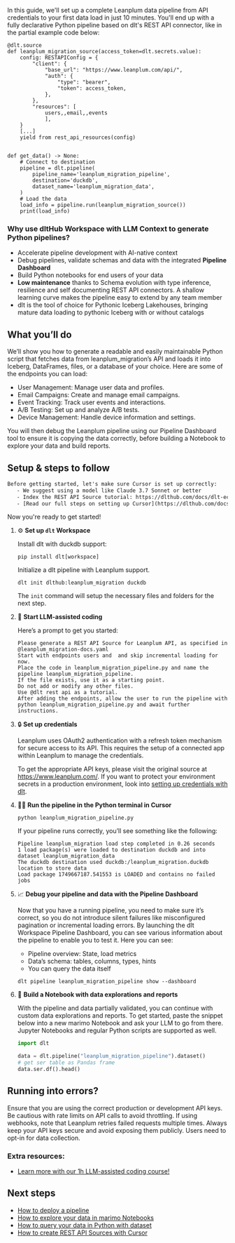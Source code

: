 In this guide, we'll set up a complete Leanplum data pipeline from API credentials to your first data load in just 10 minutes. You'll end up with a fully declarative Python pipeline based on dlt's REST API connector, like in the partial example code below:

```python-outcome
@dlt.source
def leanplum_migration_source(access_token=dlt.secrets.value):
    config: RESTAPIConfig = {
        "client": {
            "base_url": "https://www.leanplum.com/api/",
            "auth": {
                "type": "bearer",
                "token": access_token,
            },
        },
        "resources": [
            users,,email,,events
            ],
    }
    [...]
    yield from rest_api_resources(config)


def get_data() -> None:
    # Connect to destination
    pipeline = dlt.pipeline(
        pipeline_name='leanplum_migration_pipeline',
        destination='duckdb',
        dataset_name='leanplum_migration_data', 
    )
    # Load the data
    load_info = pipeline.run(leanplum_migration_source())
    print(load_info) 
```

### Why use dltHub Workspace with LLM Context to generate Python pipelines?

- Accelerate pipeline development with AI-native context
- Debug pipelines, validate schemas and data with the integrated **Pipeline Dashboard**
- Build Python notebooks for end users of your data
- **Low maintenance** thanks to Schema evolution with type inference, resilience and self documenting REST API connectors. A shallow learning curve makes the pipeline easy to extend by any team member
- dlt is the tool of choice for Pythonic Iceberg Lakehouses, bringing mature data loading to pythonic Iceberg with or without catalogs

## What you’ll do

We’ll show you how to generate a readable and easily maintainable Python script that fetches data from leanplum_migration’s API and loads it into Iceberg, DataFrames, files, or a database of your choice. Here are some of the endpoints you can load:

- User Management: Manage user data and profiles.
- Email Campaigns: Create and manage email campaigns.
- Event Tracking: Track user events and interactions.
- A/B Testing: Set up and analyze A/B tests.
- Device Management: Handle device information and settings.

You will then debug the Leanplum pipeline using our Pipeline Dashboard tool to ensure it is copying the data correctly, before building a Notebook to explore your data and build reports.

## Setup & steps to follow

```default
Before getting started, let's make sure Cursor is set up correctly:
   - We suggest using a model like Claude 3.7 Sonnet or better
   - Index the REST API Source tutorial: https://dlthub.com/docs/dlt-ecosystem/verified-sources/rest_api/ and add it to context as **@dlt rest api**
   - [Read our full steps on setting up Cursor](https://dlthub.com/docs/dlt-ecosystem/llm-tooling/cursor-restapi#23-configuring-cursor-with-documentation)
```

Now you're ready to get started!

1. ⚙️ **Set up `dlt` Workspace**
    
    Install dlt with duckdb support:
    ```shell
    pip install dlt[workspace]
    ```

    Initialize a dlt pipeline with Leanplum support.
    ```shell
    dlt init dlthub:leanplum_migration duckdb
    ```

    The `init` command will setup the necessary files and folders for the next step.
    
2. 🤠 **Start LLM-assisted coding**
    
    Here’s a prompt to get you started:
    
    ```prompt
    Please generate a REST API Source for Leanplum API, as specified in @leanplum_migration-docs.yaml 
    Start with endpoints users and  and skip incremental loading for now. 
    Place the code in leanplum_migration_pipeline.py and name the pipeline leanplum_migration_pipeline. 
    If the file exists, use it as a starting point. 
    Do not add or modify any other files. 
    Use @dlt rest api as a tutorial. 
    After adding the endpoints, allow the user to run the pipeline with python leanplum_migration_pipeline.py and await further instructions.
    ```

    
3. 🔒 **Set up credentials** 
    
    Leanplum uses OAuth2 authentication with a refresh token mechanism for secure access to its API. This requires the setup of a connected app within Leanplum to manage the credentials.
    
    To get the appropriate API keys, please visit the original source at https://www.leanplum.com/.
    If you want to protect your environment secrets in a production environment, look into [setting up credentials with dlt](https://dlthub.com/docs/walkthroughs/add_credentials).
    
4. 🏃‍♀️ **Run the pipeline in the Python terminal in Cursor**
    
    ```shell
    python leanplum_migration_pipeline.py
    ```
    
    If your pipeline runs correctly, you’ll see something like the following:
    
    ```shell
    Pipeline leanplum_migration load step completed in 0.26 seconds
    1 load package(s) were loaded to destination duckdb and into dataset leanplum_migration_data
    The duckdb destination used duckdb:/leanplum_migration.duckdb location to store data
    Load package 1749667187.541553 is LOADED and contains no failed jobs
    ```
    
5. 📈 **Debug your pipeline and data with the Pipeline Dashboard**

    Now that you have a running pipeline, you need to make sure it’s correct, so you do not introduce silent failures like misconfigured pagination or incremental loading errors. By launching the dlt Workspace Pipeline Dashboard, you can see various information about the pipeline to enable you to test it. Here you can see:
    - Pipeline overview: State, load metrics
    - Data’s schema: tables, columns, types, hints
    - You can query the data itself
    
    ```shell
    dlt pipeline leanplum_migration_pipeline show --dashboard
    ```
    
6. 🐍 **Build a Notebook with data explorations and reports**

    With the pipeline and data partially validated, you can continue with custom data explorations and reports. To get started, paste the snippet below into a new marimo Notebook and ask your LLM to go from there. Jupyter Notebooks and regular Python scripts are supported as well.

    
    ```python
    import dlt

   data = dlt.pipeline("leanplum_migration_pipeline").dataset()
   # get ser table as Pandas frame
   data.ser.df().head()
    ```

## Running into errors?

Ensure that you are using the correct production or development API keys. Be cautious with rate limits on API calls to avoid throttling. If using webhooks, note that Leanplum retries failed requests multiple times. Always keep your API keys secure and avoid exposing them publicly. Users need to opt-in for data collection.

### Extra resources:

- [Learn more with our 1h LLM-assisted coding course!](https://www.youtube.com/watch?v=GGid70rnJuM)

## Next steps

- [How to deploy a pipeline](https://dlthub.com/docs/walkthroughs/deploy-a-pipeline)
- [How to explore your data in marimo Notebooks](https://dlthub.com/docs/general-usage/dataset-access/marimo)
- [How to query your data in Python with dataset](https://dlthub.com/docs/general-usage/dataset-access/dataset)
- [How to create REST API Sources with Cursor](https://dlthub.com/docs/dlt-ecosystem/llm-tooling/cursor-restapi)